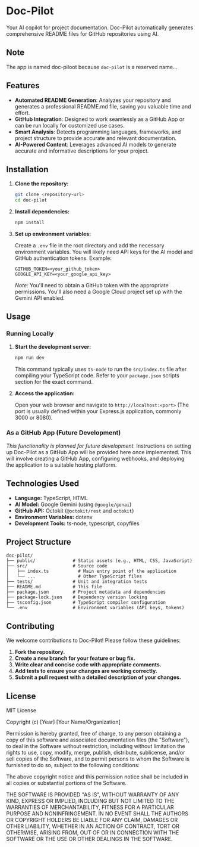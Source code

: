 # Doc-Pilot

Your AI copilot for project documentation. Doc-Pilot automatically generates comprehensive README files for GitHub repositories using AI.

## Note 
The app is named doc-piloot because `doc-pilot` is a reserved name...

## Features

- **Automated README Generation**: Analyzes your repository and generates a professional README.md file, saving you valuable time and effort.
- **GitHub Integration**: Designed to work seamlessly as a GitHub App or can be run locally for customized use cases.
- **Smart Analysis**: Detects programming languages, frameworks, and project structure to provide accurate and relevant documentation.
- **AI-Powered Content**: Leverages advanced AI models to generate accurate and informative descriptions for your project.

## Installation

1.  **Clone the repository:**

    ```bash
    git clone <repository-url>
    cd doc-pilot
    ```

2.  **Install dependencies:**

    ```bash
    npm install
    ```

3.  **Set up environment variables:**

    Create a `.env` file in the root directory and add the necessary environment variables.  You will likely need API keys for the AI model and GitHub authentication tokens.  Example:

    ```
    GITHUB_TOKEN=<your_github_token>
    GOOGLE_API_KEY=<your_google_api_key>
    ```

    *Note:* You'll need to obtain a GitHub token with the appropriate permissions. You'll also need a Google Cloud project set up with the Gemini API enabled.

## Usage

### Running Locally

1.  **Start the development server:**

    ```bash
    npm run dev
    ```

    This command typically uses `ts-node` to run the `src/index.ts` file after compiling your TypeScript code.  Refer to your `package.json` scripts section for the exact command.

2.  **Access the application:**

    Open your web browser and navigate to `http://localhost:<port>` (The port is usually defined within your Express.js application, commonly 3000 or 8080).

### As a GitHub App (Future Development)

*This functionality is planned for future development.* Instructions on setting up Doc-Pilot as a GitHub App will be provided here once implemented. This will involve creating a GitHub App, configuring webhooks, and deploying the application to a suitable hosting platform.

## Technologies Used

-   **Language:** TypeScript, HTML
-   **AI Model:** Google Gemini (using `@google/genai`)
-   **GitHub API:** Octokit (`@octokit/rest` and `octokit`)
-   **Environment Variables:** dotenv
-   **Development Tools:** ts-node, typescript, copyfiles

## Project Structure

```
doc-pilot/
├── public/              # Static assets (e.g., HTML, CSS, JavaScript)
├── src/                 # Source code
│   ├── index.ts           # Main entry point of the application
│   └── ...                # Other TypeScript files
├── tests/               # Unit and integration tests
├── README.md            # This file
├── package.json         # Project metadata and dependencies
├── package-lock.json    # Dependency version locking
├── tsconfig.json        # TypeScript compiler configuration
└── .env                 # Environment variables (API keys, tokens)
```

## Contributing

We welcome contributions to Doc-Pilot!  Please follow these guidelines:

1.  **Fork the repository.**
2.  **Create a new branch for your feature or bug fix.**
3.  **Write clear and concise code with appropriate comments.**
4.  **Add tests to ensure your changes are working correctly.**
5.  **Submit a pull request with a detailed description of your changes.**

## License

MIT License

Copyright (c) [Year] [Your Name/Organization]

Permission is hereby granted, free of charge, to any person obtaining a copy
of this software and associated documentation files (the "Software"), to deal
in the Software without restriction, including without limitation the rights
to use, copy, modify, merge, publish, distribute, sublicense, and/or sell
copies of the Software, and to permit persons to whom the Software is
furnished to do so, subject to the following conditions:

The above copyright notice and this permission notice shall be included in all
copies or substantial portions of the Software.

THE SOFTWARE IS PROVIDED "AS IS", WITHOUT WARRANTY OF ANY KIND, EXPRESS OR
IMPLIED, INCLUDING BUT NOT LIMITED TO THE WARRANTIES OF MERCHANTABILITY,
FITNESS FOR A PARTICULAR PURPOSE AND NONINFRINGEMENT. IN NO EVENT SHALL THE
AUTHORS OR COPYRIGHT HOLDERS BE LIABLE FOR ANY CLAIM, DAMAGES OR OTHER
LIABILITY, WHETHER IN AN ACTION OF CONTRACT, TORT OR OTHERWISE, ARISING FROM,
OUT OF OR IN CONNECTION WITH THE SOFTWARE OR THE USE OR OTHER DEALINGS IN THE
SOFTWARE.
